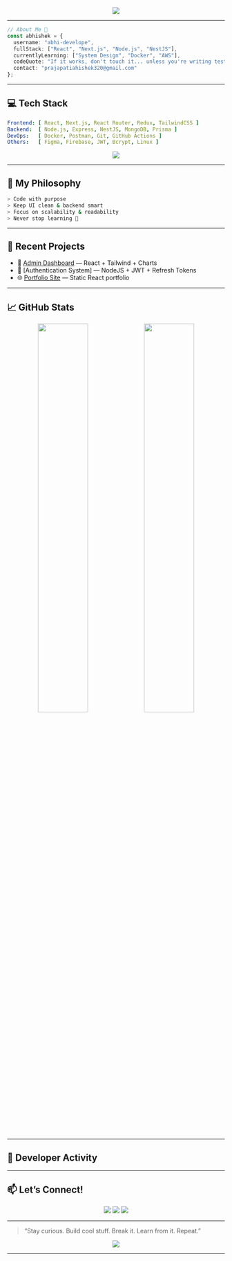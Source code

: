 
<div align="center">

<img src="https://readme-typing-svg.demolab.com/?lines=Hey,+I'm+Abhishek+(Spidy)+👋;Full+Stack+Web+Developer+💻;React+%7C+NestJS+%7C+NodeJS+%7C+MongoDB&font=Fira%20Code&center=true&width=800&height=45&pause=1000&color=0FFFC1&vCenter=true"/>

---

<!-- Optionally you can add a gif below -->
<!-- ![Code GIF](https://github.com/abhi-develope/abhi-develope/assets/your-gif-here.gif) -->

</div>

```ts
// About Me 🚀
const abhishek = {
  username: "abhi-develope",
  fullStack: ["React", "Next.js", "Node.js", "NestJS"],
  currentlyLearning: ["System Design", "Docker", "AWS"],
  codeQuote: "If it works, don't touch it... unless you're writing tests.",
  contact: "prajapatiahishek320@gmail.com"
};
```

---

## 💻 Tech Stack

```yaml
Frontend: [ React, Next.js, React Router, Redux, TailwindCSS ]
Backend:  [ Node.js, Express, NestJS, MongoDB, Prisma ]
DevOps:   [ Docker, Postman, Git, GitHub Actions ]
Others:   [ Figma, Firebase, JWT, Bcrypt, Linux ]
```

<p align="center">
  <img src="https://skillicons.dev/icons?i=js,ts,react,nextjs,nodejs,nestjs,html,css,mongodb,prisma,docker,postman,firebase,figma&perline=7" />
</p>

---

## 🧠 My Philosophy

```bash
> Code with purpose
> Keep UI clean & backend smart
> Focus on scalability & readability
> Never stop learning 🚀
```

---

## 📂 Recent Projects

- 🎯 [Admin Dashboard](https://github.com/abhi-develope) — React + Tailwind + Charts
- 🔐 [Authentication System] — NodeJS + JWT + Refresh Tokens
- 🌐 [Portfolio Site](https://abhi-develope.github.io/My-Personal-Portfolio/) — Static React portfolio

---

## 📈 GitHub Stats

<p align="center">
  <img src="https://github-readme-stats.vercel.app/api?username=abhi-develope&theme=react&hide_border=false&show_icons=true" width="48%" />
  <img src="https://github-readme-streak-stats.herokuapp.com/?user=abhi-develope&theme=react&hide_border=false" width="48%" />
</p>

---

## 🧩 Developer Activity

<!-- Optionally, you can enable these widgets if you want to look even more dynamic -->

<!-- GitHub Metrics -->
<!-- ![Metrics](https://metrics.lecoq.io/abhi-develope?template=classic&isocalendar=1&languages=1&followup=1&activity=1&config.timezone=Asia%2FKolkata) -->

<!-- GitHub Contribution Snake -->
<!-- ![](https://github.com/abhi-develope/abhi-develope/blob/output/github-contribution-grid-snake.svg) -->

<!-- WakaTime -->
<!-- ![](https://github-readme-stats.vercel.app/api/wakatime?username=yourusername) -->

---

## 📫 Let’s Connect!

<p align="center">
  <a href="mailto:prajapatiahishek320@gmail.com"><img src="https://img.shields.io/badge/Gmail-EA4335?style=for-the-badge&logo=gmail&logoColor=white" /></a>
  <a href="https://linkedin.com/in/abhishek-prajapati-3a1a5119b"><img src="https://img.shields.io/badge/LinkedIn-0077B5?style=for-the-badge&logo=linkedin&logoColor=white" /></a>
  <a href="https://instagram.com/abhi.shekzzzzz"><img src="https://img.shields.io/badge/Instagram-E4405F?style=for-the-badge&logo=instagram&logoColor=white" /></a>
</p>

---

> “Stay curious. Build cool stuff. Break it. Learn from it. Repeat.”

<p align="center">
  <img src="https://quotes-github-readme.vercel.app/api?type=horizontal&theme=radical" />
</p>

---

<!-- Proudly written by Abhishek Prajapati (Spidy Dev) -->
